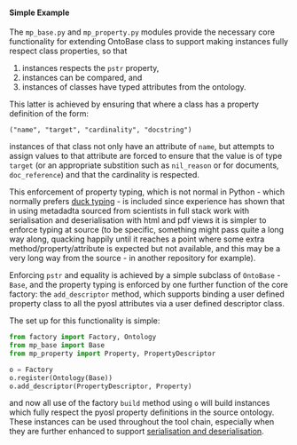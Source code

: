 #### Simple Example

The `mp_base.py` and `mp_property.py` modules provide the necessary core functionality for extending 
OntoBase class to support making instances fully respect class properties, so that 

1. instances respects the `pstr` property, 
1. instances can be compared, and
1. instances of classes have typed attributes from the ontology.

This latter is achieved by ensuring that where a class has a property definition of the form:

```("name", "target", "cardinality", "docstring")```

instances of that class not only have an attribute of `name`, but attempts to assign
values to that attribute are forced to ensure that the value is of type `target` 
(or an appropriate substition such as `nil_reason` or for documents, `doc_reference`)
and that the cardinality is respected.

This enforcement of property typing, which is not normal in Python - which normally 
prefers [duck typing](https://en.wikipedia.org/wiki/Duck_typing) - is included since 
experience has shown that in using metadadta sourced from scientists in full stack work 
with  serialisation and deserialisation with html and pdf views it is simpler to enforce 
typing at source (to be specific, something might pass quite a long way along, quacking
happily until it reaches a point where some extra method/property/attribute is expected
but not available, and this may be a very long way from the source - in another
repository for example).

Enforcing `pstr` and equality is achieved by a simple subclass of `OntoBase` - `Base`, and
the property typing is enforced by one further function of the core factory: 
the `add_descriptor` method, which supports binding a user defined property class to all the
pyosl attributes via a user defined descriptor class. 

The set up for this functionality is simple:

```python
from factory import Factory, Ontology
from mp_base import Base
from mp_property import Property, PropertyDescriptor

o = Factory
o.register(Ontology(Base))
o.add_descriptor(PropertyDescriptor, Property)
```

and now all use of the factory `build` method using `o` will build instances which fully
respect the pyosl property definitions in the source ontology. These instances can be used
throughout the tool chain, especially when they are further enhanced to support
[serialisation and deserialisation](07_serialisation.md).



